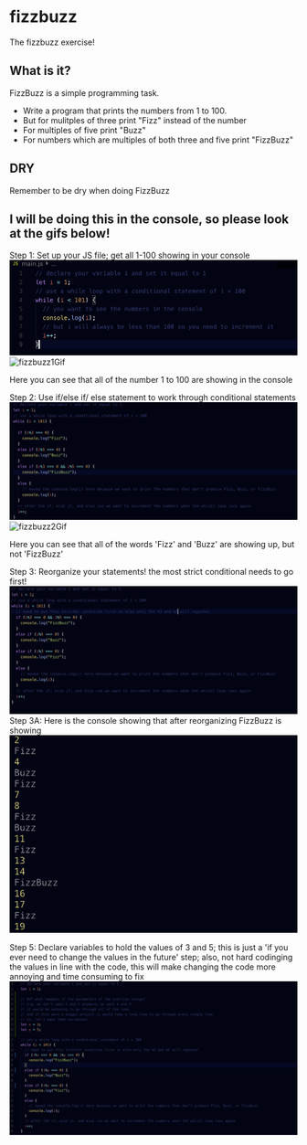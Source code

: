# fizzbuzz
The fizzbuzz exercise!
## What is it?
FizzBuzz is a simple programming task.
- Write a program that prints the numbers from 1 to 100.
- But for mulitples of three print "Fizz" instead of the number
- For multiples of five print "Buzz"
- For numbers which are multiples of both three and five print "FizzBuzz"

## DRY
Remember to be dry when doing FizzBuzz

## I will be doing this in the console, so please look at the gifs below!
Step 1: Set up your JS file; get all 1-100 showing in your console
![fizzbuzz1](./images/fizzbuzz1.png)
![fizzbuzz1Gif](https://media.giphy.com/media/1rRk9VpVwxSKJ8nfmU/giphy.gif)

Here you can see that all of the number 1 to 100 are showing in the console

Step 2: Use if/else if/ else statement to work through conditional statements
![fizzbuzz2](./images/fizzbuzz2.png)
![fizzbuzz2Gif](https://media.giphy.com/media/2yvoQ6Hj8RBRnpK5Up/giphy.gif)

Here you can see that all of the words 'Fizz' and 'Buzz' are showing up, but not 'FizzBuzz'

Step 3: Reorganize your statements! the most strict conditional needs to go first!
![fizzbuzz2](./images/fizzbuzz3.png)
Step 3A: Here is the console showing that after reorganizing FizzBuzz is showing
![fizzbuzz2](./images/fizzbuzz4.png)

Step 5: Declare variables to hold the values of 3 and 5; this is just a 'if you ever need to change the values in the future' step; also, not hard codinging the values in line with the code, this will make changing the code more annoying and time consuming to fix
![fizzbuzz2](./images/fizzbuzz5.png)
